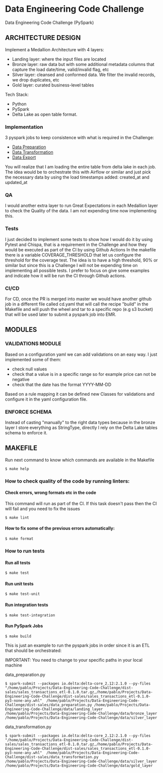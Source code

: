# Data Engineering Code Challenge
Data Engineering Code Challenge (PySpark)


## ARCHITECTURE DESIGN

Implement a Medallion Architecture with 4 layers:

- Landing layer: where the input files are located 
- Bronze layer: raw data but with some additional metadata columns that capture the load date/time, valid/invalid flag, etc
- Silver layer: cleansed and conformed data. We filter the invalid records, we drop duplicates, etc 
- Gold layer: curated business-level tables

Tech Stack:
- Python
- PySpark 
- Delta Lake as open table format.

### Implementation

3 pyspark jobs to keep consistence with what is required in the Challenge: 

- [Data Preparation](spark_jobs/data_preparation.py) 
- [Data Transformation](spark_jobs/data_transformation.py) 
- [Data Export](spark_jobs/data_export.py) 

You will realize that I am loading the entire table from delta lake in each job. The idea would be to orchestrate 
this with Airflow or similar and just pick the necessary data by using the load timestamps added: created_at and 
updated_at

### QA

I would another extra layer to run Great Expectations in each Medallion layer to check the Quality of the data.
I am not expending time now implementing this. 

### Tests

I just decided to implement some tests to show how I would do it by using Pytest and Chispa, that is a requirement in 
the Challenge and how they would be executed as part of the CI by using Github Actions
In the makefile there is a variable COVERAGE_THRESHOLD that let us configure the threshold for the coverage test. 
The idea is to have a high threshold, 90% or similar but since this is a Challenge I will not be expending time
on implementing all possible tests. I prefer to focus on give some examples and indicate how it will be run the CI
through Github actions.

### CI/CD

For CD, once the PR is merged into master we would have another github job in a different file called cd.yaml that will
call the recipe "build" in the Makefile and will push the wheel and tar to a specific repo  (e.g s3 bucket) that will
be used later to submit a pyspark job into EMR. 

## MODULES

### VALIDATIONS MODULE

Based on a configuration yaml we can add validations on an easy way. I just implemented some of them:

- check null values
- check that a value is in a specific range so for example price can not be negative
- check that the date has the format YYYY-MM-DD

Based on a rule mapping it can be defined new Classes for validations and configure it in the yaml configuration file.

### ENFORCE SCHEMA

Instead of casting "manually" to the right data types because in the bronze layer I store everything as StringType,
directly I rely on the Delta Lake tables schema to enforce it. 

## MAKEFILE

Run next command to know which commands are available in the Makefile

```
$ make help
```

### How to check quality of the code by running linters:

#### Check errors, wrong formats etc in the code

This command will run as part of the CI. If this task doesn't pass then the CI will fail and you need to fix the issues

```
$ make lint 
```

#### How to fix some of the previous errors automatically:

```
$ make format 
```

### How to run tests

#### Run all tests

```
$ make test 
```

#### Run unit tests

```
$ make test-unit
```

#### Run integration tests

```
$ make test-integration
```

#### Run PySpark Jobs

```
$ make build
```

This is just an example to run the pyspark jobs in order since it is an ETL that should be orchestrated:

IMPORTANT: You need to change to your specific paths in your local machine


data_preparation.py

```
$ spark-submit --packages io.delta:delta-core_2.12:2.1.0 --py-files "/home/pablo/Projects/Data-Engineering-Code-Challenge/dist-sales/sales_transactions_etl-0.1.0.tar.gz,/home/pablo/Projects/Data-Engineering-Code-Challenge/dist-sales/sales_transactions_etl-0.1.0-py3-none-any.whl"  /home/pablo/Projects/Data-Engineering-Code-Challenge/dist-sales/data_preparation.py /home/pablo/Projects/Data-Engineering-Code-Challenge/data/landing_layer  /home/pablo/Projects/Data-Engineering-Code-Challenge/data/bronze_layer  /home/pablo/Projects/Data-Engineering-Code-Challenge/data/silver_layer
```



data_transformation.py

```
$ spark-submit --packages io.delta:delta-core_2.12:2.1.0 --py-files "/home/pablo/Projects/Data-Engineering-Code-Challenge/dist-sales/sales_transactions_etl-0.1.0.tar.gz,/home/pablo/Projects/Data-Engineering-Code-Challenge/dist-sales/sales_transactions_etl-0.1.0-py3-none-any.whl"  /home/pablo/Projects/Data-Engineering-Code-Challenge/dist-sales/data_transformation.py  /home/pablo/Projects/Data-Engineering-Code-Challenge/data/silver_layer  /home/pablo/Projects/Data-Engineering-Code-Challenge/data/gold_layer
```

